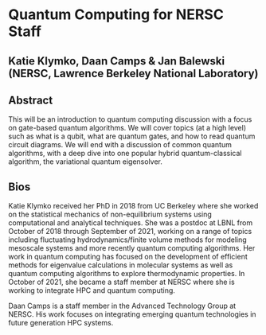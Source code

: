 # Quantum Computing for NERSC Staff
## Katie Klymko, Daan Camps & Jan Balewski (NERSC, Lawrence Berkeley National Laboratory)

## Abstract
This will be an introduction to quantum computing discussion with a focus on gate-based quantum algorithms. We will cover topics (at a high level) such as what is a qubit, what are quantum gates, and how to read quantum circuit diagrams. We will end with a discussion of common quantum algorithms, with a deep dive into one popular hybrid quantum-classical algorithm, the variational quantum eigensolver.

## Bios
Katie Klymko received her PhD in 2018 from UC Berkeley where she worked on the statistical mechanics of non-equilibrium systems using computational and analytical techniques. She was a postdoc at LBNL from October of 2018 through September of 2021, working on a range of topics including fluctuating hydrodynamics/finite volume methods for modeling mesoscale systems and more recently quantum computing algorithms. Her work in quantum computing has focused on the development of efficient methods for eigenvalue calculations in molecular systems as well as quantum computing algorithms to explore thermodynamic properties. In October of 2021, she became a staff member at NERSC where she is working to integrate HPC and quantum computing.

Daan Camps is a staff member in the Advanced Technology Group at NERSC. His work focuses on integrating emerging quantum technologies in future generation HPC systems.
